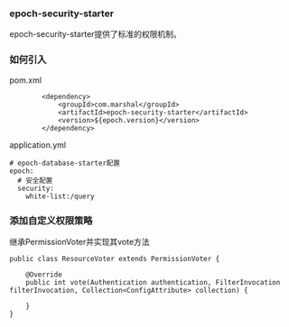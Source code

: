 ### epoch-security-starter

epoch-security-starter提供了标准的权限机制。

### 如何引入
pom.xml
```
        <dependency>
            <groupId>com.marshal</groupId>
            <artifactId>epoch-security-starter</artifactId>
            <version>${epoch.version}</version>
        </dependency>
```

application.yml
```
# epoch-database-starter配置
epoch:
  # 安全配置
  security:
    white-list:/query
```

### 添加自定义权限策略

继承PermissionVoter并实现其vote方法
```
public class ResourceVoter extends PermissionVoter {

    @Override
    public int vote(Authentication authentication, FilterInvocation filterInvocation, Collection<ConfigAttribute> collection) {

    }
}
```
